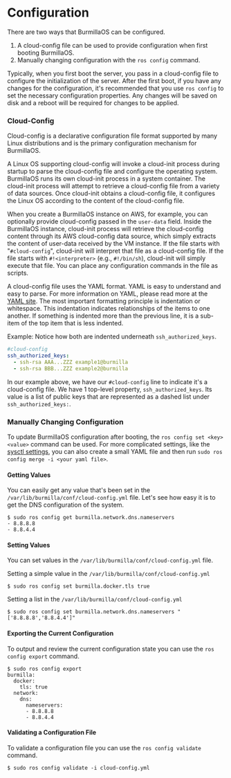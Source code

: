 # Configuration

There are two ways that BurmillaOS can be configured.

1. A cloud-config file can be used to provide configuration when first booting BurmillaOS.
2. Manually changing configuration with the `ros config` command.

Typically, when you first boot the server, you pass in a cloud-config file to configure the initialization of the server. After the first boot, if you have any changes for the configuration, it's recommended that you use `ros config` to set the necessary configuration properties. Any changes will be saved on disk and a reboot will be required for changes to be applied.

### Cloud-Config

Cloud-config is a declarative configuration file format supported by many Linux distributions and is the primary configuration mechanism for BurmillaOS.

A Linux OS supporting cloud-config will invoke a cloud-init process during startup to parse the cloud-config file and configure the operating system. BurmillaOS runs its own cloud-init process in a system container. The cloud-init process will attempt to retrieve a cloud-config file from a variety of data sources. Once cloud-init obtains a cloud-config file, it configures the Linux OS according to the content of the cloud-config file.

When you create a BurmillaOS instance on AWS, for example, you can optionally provide cloud-config passed in the `user-data` field. Inside the BurmillaOS instance, cloud-init process will retrieve the cloud-config content through its AWS cloud-config data source, which simply extracts the content of user-data received by the VM instance. If the file starts with "`#cloud-config`", cloud-init will interpret that file as a cloud-config file. If the file starts with `#!<interpreter>` (e.g., `#!/bin/sh`), cloud-init will simply execute that file. You can place any configuration commands in the file as scripts.

A cloud-config file uses the YAML format. YAML is easy to understand and easy to parse. For more information on YAML, please read more at the [YAML site](http://www.yaml.org/start.html). The most important formatting principle is indentation or whitespace. This indentation indicates relationships of the items to one another. If something is indented more than the previous line, it is a sub-item of the top item that is less indented.

Example: Notice how both are indented underneath `ssh_authorized_keys`.

```yaml
#cloud-config
ssh_authorized_keys:
  - ssh-rsa AAA...ZZZ example1@burmilla
  - ssh-rsa BBB...ZZZ example2@burmilla
```

In our example above, we have our `#cloud-config` line to indicate it's a cloud-config file. We have 1 top-level property, `ssh_authorized_keys`. Its value is a list of public keys that are represented as a dashed list under `ssh_authorized_keys:`.

### Manually Changing Configuration

To update BurmillaOS configuration after booting, the `ros config set <key> <value>` command can be used.
For more complicated settings, like the [sysctl settings](/configuration/sysctl/), you can also create a small YAML file and then run `sudo ros config merge -i <your yaml file>`.

#### Getting Values

You can easily get any value that's been set in the `/var/lib/burmilla/conf/cloud-config.yml` file. Let's see how easy it is to get the DNS configuration of the system.

```
$ sudo ros config get burmilla.network.dns.nameservers
- 8.8.8.8
- 8.8.4.4
```

#### Setting Values

You can set values in the `/var/lib/burmilla/conf/cloud-config.yml` file.

Setting a simple value in the `/var/lib/burmilla/conf/cloud-config.yml`

```
$ sudo ros config set burmilla.docker.tls true
```

Setting a list in the `/var/lib/burmilla/conf/cloud-config.yml`

```
$ sudo ros config set burmilla.network.dns.nameservers "['8.8.8.8','8.8.4.4']"
```

#### Exporting the Current Configuration

To output and review the current configuration state you can use the `ros config export` command.

```
$ sudo ros config export
burmilla:
  docker:
    tls: true
  network:
    dns:
      nameservers:
      - 8.8.8.8
      - 8.8.4.4
```

#### Validating a Configuration File

To validate a configuration file you can use the `ros config validate` command.

```
$ sudo ros config validate -i cloud-config.yml
```

